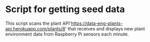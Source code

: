 # Script for getting seed data
This script scans the plant API'https://data-eng-plants-api.herokuapp.com/plants/8' that receives and displays new plant environment data from Raspberry Pi sensors each minute.